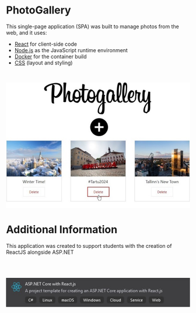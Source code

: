 # PhotoGallery

This single-page application (SPA) was built to manage photos from the web, and it uses:
- [React](https://reactjs.org/) for client-side code
- [Node.js](https://nodejs.org/en/) as the JavaScript runtime environment
- [Docker](https://www.docker.com/) for the container build
- [CSS](https://www.w3.org/TR/CSS/#css) (layout and styling)

<br>

![screenshot](./PhotoGallery.jpg)


# Additional Information

This application was created to support students with the creation of ReactJS alongside ASP.NET

<br>

   ![screenshot](./ASP.NET_React.jpg)
